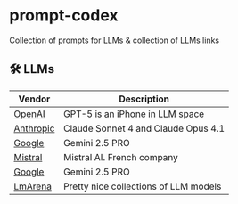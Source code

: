 # prompt-codex
Collection of prompts for LLMs & collection of LLMs links



## 🛠️ LLMs

| Vendor | Description |
|------|-------------|
| [OpenAI](https://chatgpt.com) | GPT-5 is an iPhone in LLM space |
| [Anthropic](https://claude.ai) | Claude Sonnet 4 and Claude Opus 4.1 |
| [Google](https://gemini.google.com) | Gemini 2.5 PRO |
| [Mistral](https://chat.mistral.ai/chat) | Mistral AI. French company|
| [Google](https://gemini.google.com) | Gemini 2.5 PRO |
| [LmArena](https://lmarena.ai/) | Pretty nice collections of LLM models |



 


